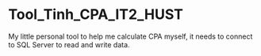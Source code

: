 # Tool_Tinh_CPA_IT2_HUST
My little personal tool to help me calculate CPA myself, it needs to connect to SQL Server to read and write data.
